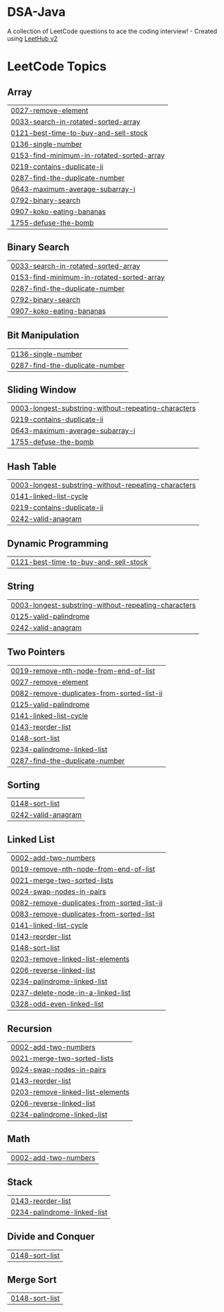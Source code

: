# DSA-Java
A collection of LeetCode questions to ace the coding interview! - Created using [LeetHub v2](https://github.com/arunbhardwaj/LeetHub-2.0)

<!---LeetCode Topics Start-->
# LeetCode Topics
## Array
|  |
| ------- |
| [0027-remove-element](https://github.com/Vivekkalmorge/DSA-Java/tree/master/0027-remove-element) |
| [0033-search-in-rotated-sorted-array](https://github.com/Vivekkalmorge/DSA-Java/tree/master/0033-search-in-rotated-sorted-array) |
| [0121-best-time-to-buy-and-sell-stock](https://github.com/Vivekkalmorge/DSA-Java/tree/master/0121-best-time-to-buy-and-sell-stock) |
| [0136-single-number](https://github.com/Vivekkalmorge/DSA-Java/tree/master/0136-single-number) |
| [0153-find-minimum-in-rotated-sorted-array](https://github.com/Vivekkalmorge/DSA-Java/tree/master/0153-find-minimum-in-rotated-sorted-array) |
| [0219-contains-duplicate-ii](https://github.com/Vivekkalmorge/DSA-Java/tree/master/0219-contains-duplicate-ii) |
| [0287-find-the-duplicate-number](https://github.com/Vivekkalmorge/DSA-Java/tree/master/0287-find-the-duplicate-number) |
| [0643-maximum-average-subarray-i](https://github.com/Vivekkalmorge/DSA-Java/tree/master/0643-maximum-average-subarray-i) |
| [0792-binary-search](https://github.com/Vivekkalmorge/DSA-Java/tree/master/0792-binary-search) |
| [0907-koko-eating-bananas](https://github.com/Vivekkalmorge/DSA-Java/tree/master/0907-koko-eating-bananas) |
| [1755-defuse-the-bomb](https://github.com/Vivekkalmorge/DSA-Java/tree/master/1755-defuse-the-bomb) |
## Binary Search
|  |
| ------- |
| [0033-search-in-rotated-sorted-array](https://github.com/Vivekkalmorge/DSA-Java/tree/master/0033-search-in-rotated-sorted-array) |
| [0153-find-minimum-in-rotated-sorted-array](https://github.com/Vivekkalmorge/DSA-Java/tree/master/0153-find-minimum-in-rotated-sorted-array) |
| [0287-find-the-duplicate-number](https://github.com/Vivekkalmorge/DSA-Java/tree/master/0287-find-the-duplicate-number) |
| [0792-binary-search](https://github.com/Vivekkalmorge/DSA-Java/tree/master/0792-binary-search) |
| [0907-koko-eating-bananas](https://github.com/Vivekkalmorge/DSA-Java/tree/master/0907-koko-eating-bananas) |
## Bit Manipulation
|  |
| ------- |
| [0136-single-number](https://github.com/Vivekkalmorge/DSA-Java/tree/master/0136-single-number) |
| [0287-find-the-duplicate-number](https://github.com/Vivekkalmorge/DSA-Java/tree/master/0287-find-the-duplicate-number) |
## Sliding Window
|  |
| ------- |
| [0003-longest-substring-without-repeating-characters](https://github.com/Vivekkalmorge/DSA-Java/tree/master/0003-longest-substring-without-repeating-characters) |
| [0219-contains-duplicate-ii](https://github.com/Vivekkalmorge/DSA-Java/tree/master/0219-contains-duplicate-ii) |
| [0643-maximum-average-subarray-i](https://github.com/Vivekkalmorge/DSA-Java/tree/master/0643-maximum-average-subarray-i) |
| [1755-defuse-the-bomb](https://github.com/Vivekkalmorge/DSA-Java/tree/master/1755-defuse-the-bomb) |
## Hash Table
|  |
| ------- |
| [0003-longest-substring-without-repeating-characters](https://github.com/Vivekkalmorge/DSA-Java/tree/master/0003-longest-substring-without-repeating-characters) |
| [0141-linked-list-cycle](https://github.com/Vivekkalmorge/DSA-Java/tree/master/0141-linked-list-cycle) |
| [0219-contains-duplicate-ii](https://github.com/Vivekkalmorge/DSA-Java/tree/master/0219-contains-duplicate-ii) |
| [0242-valid-anagram](https://github.com/Vivekkalmorge/DSA-Java/tree/master/0242-valid-anagram) |
## Dynamic Programming
|  |
| ------- |
| [0121-best-time-to-buy-and-sell-stock](https://github.com/Vivekkalmorge/DSA-Java/tree/master/0121-best-time-to-buy-and-sell-stock) |
## String
|  |
| ------- |
| [0003-longest-substring-without-repeating-characters](https://github.com/Vivekkalmorge/DSA-Java/tree/master/0003-longest-substring-without-repeating-characters) |
| [0125-valid-palindrome](https://github.com/Vivekkalmorge/DSA-Java/tree/master/0125-valid-palindrome) |
| [0242-valid-anagram](https://github.com/Vivekkalmorge/DSA-Java/tree/master/0242-valid-anagram) |
## Two Pointers
|  |
| ------- |
| [0019-remove-nth-node-from-end-of-list](https://github.com/Vivekkalmorge/DSA-Java/tree/master/0019-remove-nth-node-from-end-of-list) |
| [0027-remove-element](https://github.com/Vivekkalmorge/DSA-Java/tree/master/0027-remove-element) |
| [0082-remove-duplicates-from-sorted-list-ii](https://github.com/Vivekkalmorge/DSA-Java/tree/master/0082-remove-duplicates-from-sorted-list-ii) |
| [0125-valid-palindrome](https://github.com/Vivekkalmorge/DSA-Java/tree/master/0125-valid-palindrome) |
| [0141-linked-list-cycle](https://github.com/Vivekkalmorge/DSA-Java/tree/master/0141-linked-list-cycle) |
| [0143-reorder-list](https://github.com/Vivekkalmorge/DSA-Java/tree/master/0143-reorder-list) |
| [0148-sort-list](https://github.com/Vivekkalmorge/DSA-Java/tree/master/0148-sort-list) |
| [0234-palindrome-linked-list](https://github.com/Vivekkalmorge/DSA-Java/tree/master/0234-palindrome-linked-list) |
| [0287-find-the-duplicate-number](https://github.com/Vivekkalmorge/DSA-Java/tree/master/0287-find-the-duplicate-number) |
## Sorting
|  |
| ------- |
| [0148-sort-list](https://github.com/Vivekkalmorge/DSA-Java/tree/master/0148-sort-list) |
| [0242-valid-anagram](https://github.com/Vivekkalmorge/DSA-Java/tree/master/0242-valid-anagram) |
## Linked List
|  |
| ------- |
| [0002-add-two-numbers](https://github.com/Vivekkalmorge/DSA-Java/tree/master/0002-add-two-numbers) |
| [0019-remove-nth-node-from-end-of-list](https://github.com/Vivekkalmorge/DSA-Java/tree/master/0019-remove-nth-node-from-end-of-list) |
| [0021-merge-two-sorted-lists](https://github.com/Vivekkalmorge/DSA-Java/tree/master/0021-merge-two-sorted-lists) |
| [0024-swap-nodes-in-pairs](https://github.com/Vivekkalmorge/DSA-Java/tree/master/0024-swap-nodes-in-pairs) |
| [0082-remove-duplicates-from-sorted-list-ii](https://github.com/Vivekkalmorge/DSA-Java/tree/master/0082-remove-duplicates-from-sorted-list-ii) |
| [0083-remove-duplicates-from-sorted-list](https://github.com/Vivekkalmorge/DSA-Java/tree/master/0083-remove-duplicates-from-sorted-list) |
| [0141-linked-list-cycle](https://github.com/Vivekkalmorge/DSA-Java/tree/master/0141-linked-list-cycle) |
| [0143-reorder-list](https://github.com/Vivekkalmorge/DSA-Java/tree/master/0143-reorder-list) |
| [0148-sort-list](https://github.com/Vivekkalmorge/DSA-Java/tree/master/0148-sort-list) |
| [0203-remove-linked-list-elements](https://github.com/Vivekkalmorge/DSA-Java/tree/master/0203-remove-linked-list-elements) |
| [0206-reverse-linked-list](https://github.com/Vivekkalmorge/DSA-Java/tree/master/0206-reverse-linked-list) |
| [0234-palindrome-linked-list](https://github.com/Vivekkalmorge/DSA-Java/tree/master/0234-palindrome-linked-list) |
| [0237-delete-node-in-a-linked-list](https://github.com/Vivekkalmorge/DSA-Java/tree/master/0237-delete-node-in-a-linked-list) |
| [0328-odd-even-linked-list](https://github.com/Vivekkalmorge/DSA-Java/tree/master/0328-odd-even-linked-list) |
## Recursion
|  |
| ------- |
| [0002-add-two-numbers](https://github.com/Vivekkalmorge/DSA-Java/tree/master/0002-add-two-numbers) |
| [0021-merge-two-sorted-lists](https://github.com/Vivekkalmorge/DSA-Java/tree/master/0021-merge-two-sorted-lists) |
| [0024-swap-nodes-in-pairs](https://github.com/Vivekkalmorge/DSA-Java/tree/master/0024-swap-nodes-in-pairs) |
| [0143-reorder-list](https://github.com/Vivekkalmorge/DSA-Java/tree/master/0143-reorder-list) |
| [0203-remove-linked-list-elements](https://github.com/Vivekkalmorge/DSA-Java/tree/master/0203-remove-linked-list-elements) |
| [0206-reverse-linked-list](https://github.com/Vivekkalmorge/DSA-Java/tree/master/0206-reverse-linked-list) |
| [0234-palindrome-linked-list](https://github.com/Vivekkalmorge/DSA-Java/tree/master/0234-palindrome-linked-list) |
## Math
|  |
| ------- |
| [0002-add-two-numbers](https://github.com/Vivekkalmorge/DSA-Java/tree/master/0002-add-two-numbers) |
## Stack
|  |
| ------- |
| [0143-reorder-list](https://github.com/Vivekkalmorge/DSA-Java/tree/master/0143-reorder-list) |
| [0234-palindrome-linked-list](https://github.com/Vivekkalmorge/DSA-Java/tree/master/0234-palindrome-linked-list) |
## Divide and Conquer
|  |
| ------- |
| [0148-sort-list](https://github.com/Vivekkalmorge/DSA-Java/tree/master/0148-sort-list) |
## Merge Sort
|  |
| ------- |
| [0148-sort-list](https://github.com/Vivekkalmorge/DSA-Java/tree/master/0148-sort-list) |
<!---LeetCode Topics End-->